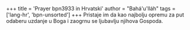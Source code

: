 +++
title = 'Prayer bpn3933 in Hrvatski'
author = "Bahá'u'lláh"
tags = ['lang-hr', 'bpn-unsorted']
+++
Pristaje im da kao najbolju opremu za put odaberu uzdanje u Boga i zaogrnu se ljubavlju njihova Gospoda.
